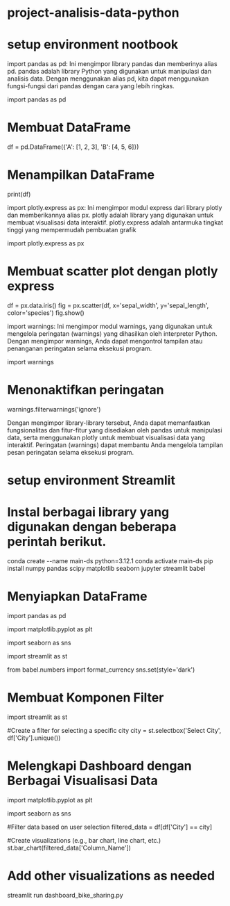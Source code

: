 # project-analisis-data-python
# setup environment nootbook
import pandas as pd: Ini mengimpor library pandas dan memberinya alias pd. pandas adalah library Python yang digunakan untuk manipulasi dan analisis data. Dengan menggunakan alias pd, kita dapat menggunakan fungsi-fungsi dari pandas dengan cara yang lebih ringkas.

import pandas as pd

# Membuat DataFrame
df = pd.DataFrame({'A': [1, 2, 3], 'B': [4, 5, 6]})

# Menampilkan DataFrame
print(df)

import plotly.express as px: Ini mengimpor modul express dari library plotly dan memberikannya alias px. plotly adalah library yang digunakan untuk membuat visualisasi data interaktif. plotly.express adalah antarmuka tingkat tinggi yang mempermudah pembuatan grafik

import plotly.express as px

# Membuat scatter plot dengan plotly express
df = px.data.iris()
fig = px.scatter(df, x='sepal_width', y='sepal_length', color='species')
fig.show()

import warnings: Ini mengimpor modul warnings, yang digunakan untuk mengelola peringatan (warnings) yang dihasilkan oleh interpreter Python. Dengan mengimpor warnings, Anda dapat mengontrol tampilan atau penanganan peringatan selama eksekusi program.

import warnings

# Menonaktifkan peringatan
warnings.filterwarnings('ignore')

Dengan mengimpor library-library tersebut, Anda dapat memanfaatkan fungsionalitas dan fitur-fitur yang disediakan oleh pandas untuk manipulasi data, serta menggunakan plotly untuk membuat visualisasi data yang interaktif. Peringatan (warnings) dapat membantu Anda mengelola tampilan pesan peringatan selama eksekusi program.

# setup environment Streamlit
# Instal berbagai library yang digunakan dengan beberapa perintah berikut.

conda create --name main-ds python=3.12.1
conda activate main-ds
pip install numpy pandas scipy matplotlib seaborn jupyter streamlit babel

# Menyiapkan DataFrame

import pandas as pd

import matplotlib.pyplot as plt

import seaborn as sns

import streamlit as st

from babel.numbers import format_currency
sns.set(style='dark')

# Membuat Komponen Filter

import streamlit as st

#Create a filter for selecting a specific city
city = st.selectbox('Select City', df['City'].unique())


# Melengkapi Dashboard dengan Berbagai Visualisasi Data

import matplotlib.pyplot as plt

import seaborn as sns

#Filter data based on user selection
filtered_data = df[df['City'] == city]

#Create visualizations (e.g., bar chart, line chart, etc.)
st.bar_chart(filtered_data['Column_Name'])

# Add other visualizations as needed


streamlit run dashboard_bike_sharing.py
